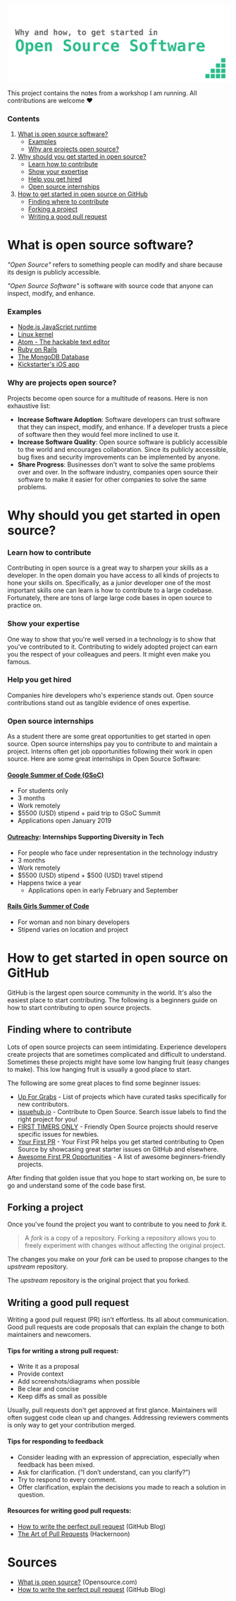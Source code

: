 <center>
  <a href="#">
    <img src=".github/Title.png">
  </a>
</center>


This project contains the notes from a workshop I am running. All contributions are welcome :heart:

### Contents
1. [What is open source software?](#what-is-open-source-software)
   * [Examples](#examples)
   * [Why are projects open source?](#why-are-projects-open-source)
2. [Why should you get started in open source?](#why-should-you-get-started-in-open-source)
   * [Learn how to contribute](#learn-how-to-contribute)
   * [Show your expertise](#show-your-expertise)
   * [Help you get hired](#help-you-get-hired)
   * [Open source internships](#open-source-internships)
3. [How to get started in open source on GitHub](#how-to-get-started-in-open-source-on-GitHub)
   * [Finding where to contribute](#finding-where-to-contribute)
   * [Forking a project](#forking-a-project)
   * [Writing a good pull request](#writing-a-good-pull-request)


# What is open source software?
_"Open Source"_ refers to something people can modify and share because its design is publicly accessible.

_"Open Source Software"_ is software with source code that anyone can inspect, modify, and enhance.

### Examples
* [Node.js JavaScript runtime](https://github.com/nodejs/node)
* [Linux kernel](https://github.com/torvalds/linux)
* [Atom - The hackable text editor](https://github.com/atom/atom)
* [Ruby on Rails](https://github.com/rails/rails)
* [The MongoDB Database](https://github.com/mongodb/mongo)
* [Kickstarter's iOS app](https://github.com/kickstarter/ios-oss)

### Why are projects open source?
Projects become open source for a multitude of reasons. Here is non exhaustive list:
* **Increase Software Adoption**: Software developers can trust software that they can inspect, modify, and enhance. If a developer trusts a piece of software then they would feel more inclined to use it.  
* **Increase Software Quality**: Open source software is publicly accessible to the world and encourages collaboration. Since its publicly accessible, bug fixes and security improvements can be implemented by anyone.
* **Share Progress**: Businesses don't want to solve the same problems over and over. In the software industry, companies open source their software to make it easier for other companies to solve the same problems.

# Why should you get started in open source?
### Learn how to contribute
Contributing in open source is a great way to sharpen your skills as a developer. In the open domain you have access to all kinds of projects to hone your skills on. Specifically, as a junior developer one of the most important skills one can learn is how to contribute to a large codebase. Fortunately, there are tons of large large code bases in open source to practice on.

### Show your expertise
One way to show that you're well versed in a technology is to show that you've contributed to it. Contributing to widely adopted project can earn you the respect of your colleagues and peers. It might even make you famous.

### Help you get hired
Companies hire developers who's experience stands out. Open source contributions stand out as tangible evidence of ones expertise.

### Open source internships
As a student there are some great opportunities to get started in open source. Open source internships pay you to contribute to and maintain a project. Interns often get job opportunities following their work in open source. Here are some great internships in Open Source Software:

#### [Google Summer of Code (GSoC)](https://summerofcode.withgoogle.com/)
* For students only
* 3 months
* Work remotely
* $5500 (USD) stipend + paid trip to GSoC Summit
* Applications open January 2019

#### [Outreachy](https://www.outreachy.org): Internships Supporting Diversity in Tech
* For people who face under representation in the technology industry
* 3 months
* Work remotely
* $5500 (USD) stipend + $500 (USD) travel stipend
* Happens twice a year
  * Applications open in early February and September

#### [Rails Girls Summer of Code](https://railsgirlssummerofcode.org)
* For woman and non binary developers
* Stipend varies on location and project

# How to get started in open source on GitHub
GitHub is the largest open source community in the world. It's also the easiest place to start contributing. The following is a beginners guide on how to start contributing to open source projects.

## Finding where to contribute
Lots of open source projects can seem intimidating. Experience developers create projects that are sometimes complicated and difficult to understand. Sometimes these projects might have some low hanging fruit (easy changes to make). This low hanging fruit is usually a good place to start.

The following are some great places to find some beginner issues:
* [Up For Grabs](http://up-for-grabs.net/) - List of projects which have curated tasks specifically for new contributors.
* [issuehub.io](http://issuehub.io/) - Contribute to Open Source. Search issue labels to find the right project for you!
* [FIRST TIMERS ONLY](http://www.firsttimersonly.com/) - Friendly Open Source projects should reserve specific issues for newbies.
* [Your First PR](http://yourfirstpr.github.io/) - Your First PR helps you get started contributing to Open Source by showcasing great starter issues on GitHub and elsewhere.
* [Awesome First PR Opportunities](https://github.com/MunGell/awesome-for-beginners) - A list of awesome beginners-friendly projects.

After finding that golden issue that you hope to start working on, be sure to go and understand some of the code base first.

## Forking a project
Once you've found the project you want to contribute to you need to _fork_ it.
> A _fork_ is a copy of a repository. Forking a repository allows you to freely experiment with changes without affecting the original project.

The changes you make on your _fork_ can be used to propose changes to the _upstream_ repository.

The _upstream_ repository is the original project that you forked.


## Writing a good pull request
Writing a good pull request (PR) isn't effortless. Its all about communication. Good pull requests are code proposals that can explain the change to both maintainers and newcomers.

#### Tips for writing a strong pull request:
* Write it as a proposal
* Provide context
* Add screenshots/diagrams when possible
* Be clear and concise
* Keep diffs as small as possible

Usually, pull requests don't get approved at first glance. Maintainers will often suggest code clean up and changes. Addressing reviewers comments is only way to get your contribution merged.

#### Tips for responding to feedback
* Consider leading with an expression of appreciation, especially when feedback has been mixed.
* Ask for clarification. (“I don’t understand, can you clarify?”)
* Try to respond to every comment.
* Offer clarification, explain the decisions you made to reach a solution in question.

#### Resources for writing good pull requests:
* [How to write the perfect pull request](https://blog.github.com/2015-01-21-how-to-write-the-perfect-pull-request/) (GitHub Blog)
* [The Art of Pull Requests](https://hackernoon.com/the-art-of-pull-requests-6f0f099850f9) (Hackernoon)

# Sources
* [What is open source?](https://opensource.com/resources/what-open-source) (Opensource.com)
* [How to write the perfect pull request](https://blog.github.com/2015-01-21-how-to-write-the-perfect-pull-request/) (GitHub Blog)

